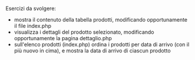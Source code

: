 Esercizi da svolgere:
- mostra il contenuto della tabella prodotti, modificando opportunamente il file index.php
- visualizza i dettagli del prodotto selezionato, modificando opportunamente la pagina dettaglio.php
- sull'elenco prodotti (index.php) ordina i prodotti per data di arrivo (con il più nuovo in cima), e mostra la data di arrivo di ciascun prodotto

